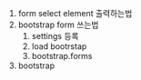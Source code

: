 1. form select element 출력하는법
2. bootstrap form 쓰는법
    1. settings 등록
    2. load bootrstap
    3. bootstrap.forms
3. bootstrap 